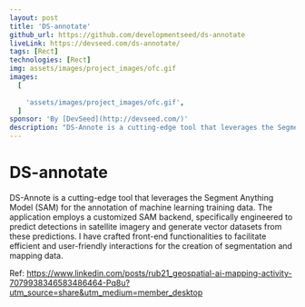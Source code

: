 ```yaml
---
layout: post
title: 'DS-annotate'
github_url: https://github.com/developmentseed/ds-annotate
liveLink: https://devseed.com/ds-annotate/
tags: [Rect]
technologies: [Rect]
img: assets/images/project_images/ofc.gif
images:
  [
    
    'assets/images/project_images/ofc.gif',
  ]
sponsor: 'By [DevSeed](http://devseed.com/)'
description: "DS-Annote is a cutting-edge tool that leverages the Segment Anything Model (SAM) for the annotation of machine learning training."
---
```


# DS-annotate

DS-Annote is a cutting-edge tool that leverages the Segment Anything Model (SAM) for the annotation of machine learning training data. The application employs a customized SAM backend, specifically engineered to predict detections in satellite imagery and generate vector datasets from these predictions. I have crafted front-end functionalities to facilitate efficient and user-friendly interactions for the creation of segmentation and mapping data.


Ref: https://www.linkedin.com/posts/rub21_geospatial-ai-mapping-activity-7079938346583486464-Pq8u?utm_source=share&utm_medium=member_desktop

